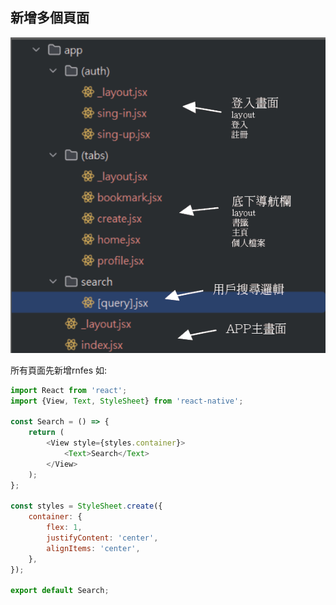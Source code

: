 ## 新增多個頁面

![img_4.png](img_4.png)

所有頁面先新增rnfes  如:

```javascript
import React from 'react';
import {View, Text, StyleSheet} from 'react-native';

const Search = () => {
    return (
        <View style={styles.container}>
            <Text>Search</Text>
        </View>
    );
};

const styles = StyleSheet.create({
    container: {
        flex: 1,
        justifyContent: 'center',
        alignItems: 'center',
    },
});

export default Search;

```
